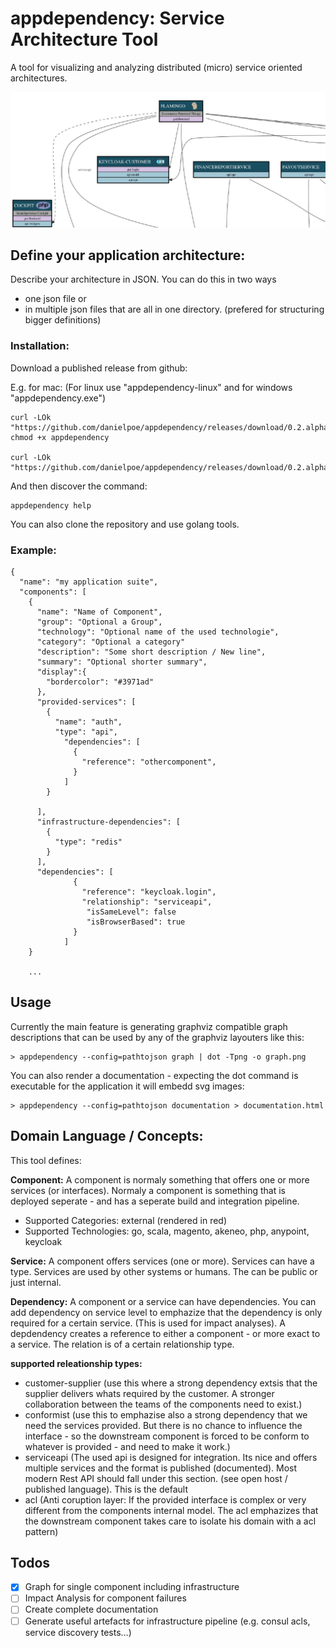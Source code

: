 # appdependency: Service Architecture Tool

A tool for visualizing and analyzing distributed (micro) service oriented architectures.

![Kiku](templates/example.jpg)

## Define your application architecture:

Describe your architecture in JSON. You can do this in two ways
- one json file or
- in multiple json files that are all in one directory. (prefered for structuring bigger definitions)

### Installation:

Download a published release from github:

E.g. for mac:
(For linux use "appdependency-linux" and for windows "appdependency.exe")

```
curl -LOk "https://github.com/danielpoe/appdependency/releases/download/0.2.alpha/appdependency"
chmod +x appdependency

curl -LOk "https://github.com/danielpoe/appdependency/releases/download/0.2.alpha/templates.zip"

```


And then discover the command:

```
appdependency help
```

You can also clone the repository and use golang tools.


### Example:

```
{
  "name": "my application suite",
  "components": [
    {
      "name": "Name of Component",
      "group": "Optional a Group",
      "technology": "Optional name of the used technologie",
      "category": "Optional a category"
      "description": "Some short description / New line",
      "summary": "Optional shorter summary",
      "display":{
        "bordercolor": "#3971ad"
      },
      "provided-services": [
        {
          "name": "auth",
          "type": "api",
            "dependencies": [
              {
                "reference": "othercomponent",
              }
            ]
        }

      ],
      "infrastructure-dependencies": [
        {
          "type": "redis"
        }
      ],
      "dependencies": [
              {
                "reference": "keycloak.login",
                "relationship": "serviceapi",
                 "isSameLevel": false
                 "isBrowserBased": true
              }
            ]
    }

    ...

```


## Usage

Currently the main feature is generating graphviz compatible graph descriptions that can be used by any of the graphviz layouters like this:

```
> appdependency --config=pathtojson graph | dot -Tpng -o graph.png
```

You can also render a documentation - expecting the dot command is executable for the application it will embedd svg images:

```
> appdependency --config=pathtojson documentation > documentation.html
```

## Domain Language / Concepts:

This tool defines:

**Component:**
A component is normaly something that offers one or more services (or interfaces).
Normaly a component is something that is deployed seperate - and has a seperate build and integration pipeline.

- Supported Categories: external (rendered in red)
- Supported Technologies: go, scala, magento, akeneo, php, anypoint, keycloak

**Service:**
A component offers services (one or more). Services can have a type. Services are used by other systems or humans. The can be public or just internal.

**Dependency:**
A component or a service can have dependencies. You can add dependency on service level to emphazize that the dependency is only required for a certain service.
(This is used for impact analyses).
A depdendency creates a reference to either a component - or more exact to a service. The relation is of a certain relationship type.

**supported releationship types:**
- customer-supplier (use this where a strong dependency extsis that the supplier delivers whats required by the customer. A stronger collaboration between the teams of the components need to exist.)
- conformist (use this to emphazise also a strong dependency that we need the services provided. But there is no chance to influence the interface - so the downstream component is forced to be conform to whatever is provided - and need to make it work.)
- serviceapi (The used api is designed for integration. Its nice and offers multiple services and the format is published (documented). Most modern Rest API should fall under this section. (see open host / published language). This is the default
- acl (Anti coruption layer: If the provided interface is complex or very different from the components internal model. The acl emphazizes that the downstream component takes care to isolate his domain with a acl pattern)


## Todos


-  [X] Graph for single component including infrastructure
-  [ ] Impact Analysis for component failures
-  [ ] Create complete documentation
-  [ ] Generate useful artefacts for infrastructure pipeline (e.g. consul acls, service discovery tests...)
